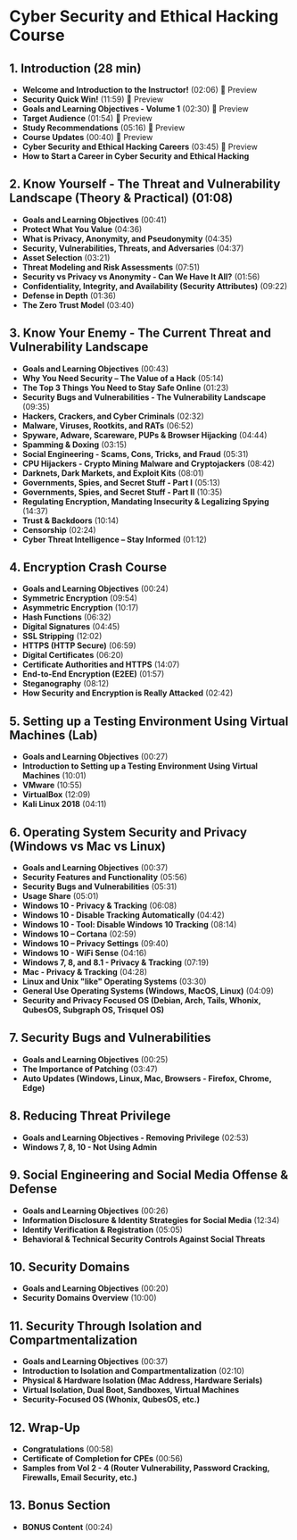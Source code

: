 # Cyber Security and Ethical Hacking Course

## 1. Introduction (28 min)
- **Welcome and Introduction to the Instructor!** (02:06) 🔹 Preview  
- **Security Quick Win!** (11:59) 🔹 Preview  
- **Goals and Learning Objectives - Volume 1** (02:30) 🔹 Preview  
- **Target Audience** (01:54) 🔹 Preview  
- **Study Recommendations** (05:16) 🔹 Preview  
- **Course Updates** (00:40) 🔹 Preview  
- **Cyber Security and Ethical Hacking Careers** (03:45) 🔹 Preview  
- **How to Start a Career in Cyber Security and Ethical Hacking**  

## 2. Know Yourself - The Threat and Vulnerability Landscape (Theory & Practical) (01:08)
- **Goals and Learning Objectives** (00:41)  
- **Protect What You Value** (04:36)  
- **What is Privacy, Anonymity, and Pseudonymity** (04:35)  
- **Security, Vulnerabilities, Threats, and Adversaries** (04:37)  
- **Asset Selection** (03:21)  
- **Threat Modeling and Risk Assessments** (07:51)  
- **Security vs Privacy vs Anonymity - Can We Have It All?** (01:56)  
- **Confidentiality, Integrity, and Availability (Security Attributes)** (09:22)  
- **Defense in Depth** (01:36)  
- **The Zero Trust Model** (03:40)  

## 3. Know Your Enemy - The Current Threat and Vulnerability Landscape
- **Goals and Learning Objectives** (00:43)  
- **Why You Need Security – The Value of a Hack** (05:14)  
- **The Top 3 Things You Need to Stay Safe Online** (01:23)  
- **Security Bugs and Vulnerabilities - The Vulnerability Landscape** (09:35)  
- **Hackers, Crackers, and Cyber Criminals** (02:32)  
- **Malware, Viruses, Rootkits, and RATs** (06:52)  
- **Spyware, Adware, Scareware, PUPs & Browser Hijacking** (04:44)  
- **Spamming & Doxing** (03:15)  
- **Social Engineering - Scams, Cons, Tricks, and Fraud** (05:31)  
- **CPU Hijackers - Crypto Mining Malware and Cryptojackers** (08:42)  
- **Darknets, Dark Markets, and Exploit Kits** (08:01)  
- **Governments, Spies, and Secret Stuff - Part I** (05:13)  
- **Governments, Spies, and Secret Stuff - Part II** (10:35)  
- **Regulating Encryption, Mandating Insecurity & Legalizing Spying** (14:37)  
- **Trust & Backdoors** (10:14)  
- **Censorship** (02:24)  
- **Cyber Threat Intelligence – Stay Informed** (01:12)  

## 4. Encryption Crash Course
- **Goals and Learning Objectives** (00:24)  
- **Symmetric Encryption** (09:54)  
- **Asymmetric Encryption** (10:17)  
- **Hash Functions** (06:32)  
- **Digital Signatures** (04:45)  
- **SSL Stripping** (12:02)  
- **HTTPS (HTTP Secure)** (06:59)  
- **Digital Certificates** (06:20)  
- **Certificate Authorities and HTTPS** (14:07)  
- **End-to-End Encryption (E2EE)** (01:57)  
- **Steganography** (08:12)  
- **How Security and Encryption is Really Attacked** (02:42)  

## 5. Setting up a Testing Environment Using Virtual Machines (Lab)
- **Goals and Learning Objectives** (00:27)  
- **Introduction to Setting up a Testing Environment Using Virtual Machines** (10:01)  
- **VMware** (10:55)  
- **VirtualBox** (12:09)  
- **Kali Linux 2018** (04:11)  

## 6. Operating System Security and Privacy (Windows vs Mac vs Linux)
- **Goals and Learning Objectives** (00:37)  
- **Security Features and Functionality** (05:56)  
- **Security Bugs and Vulnerabilities** (05:31)  
- **Usage Share** (05:01)  
- **Windows 10 - Privacy & Tracking** (06:08)  
- **Windows 10 - Disable Tracking Automatically** (04:42)  
- **Windows 10 - Tool: Disable Windows 10 Tracking** (08:14)  
- **Windows 10 – Cortana** (02:59)  
- **Windows 10 – Privacy Settings** (09:40)  
- **Windows 10 - WiFi Sense** (04:16)  
- **Windows 7, 8, and 8.1 - Privacy & Tracking** (07:19)  
- **Mac - Privacy & Tracking** (04:28)  
- **Linux and Unix "like" Operating Systems** (03:30)  
- **General Use Operating Systems (Windows, MacOS, Linux)** (04:09)  
- **Security and Privacy Focused OS (Debian, Arch, Tails, Whonix, QubesOS, Subgraph OS, Trisquel OS)**  

## 7. Security Bugs and Vulnerabilities
- **Goals and Learning Objectives** (00:25)  
- **The Importance of Patching** (03:47)  
- **Auto Updates (Windows, Linux, Mac, Browsers - Firefox, Chrome, Edge)**  

## 8. Reducing Threat Privilege
- **Goals and Learning Objectives - Removing Privilege** (02:53)  
- **Windows 7, 8, 10 - Not Using Admin**  

## 9. Social Engineering and Social Media Offense & Defense
- **Goals and Learning Objectives** (00:26)  
- **Information Disclosure & Identity Strategies for Social Media** (12:34)  
- **Identify Verification & Registration** (05:05)  
- **Behavioral & Technical Security Controls Against Social Threats**  

## 10. Security Domains
- **Goals and Learning Objectives** (00:20)  
- **Security Domains Overview** (10:00)  

## 11. Security Through Isolation and Compartmentalization
- **Goals and Learning Objectives** (00:37)  
- **Introduction to Isolation and Compartmentalization** (02:10)  
- **Physical & Hardware Isolation (Mac Address, Hardware Serials)**  
- **Virtual Isolation, Dual Boot, Sandboxes, Virtual Machines**  
- **Security-Focused OS (Whonix, QubesOS, etc.)**  

## 12. Wrap-Up
- **Congratulations** (00:58)  
- **Certificate of Completion for CPEs** (00:56)  
- **Samples from Vol 2 - 4 (Router Vulnerability, Password Cracking, Firewalls, Email Security, etc.)**  

## 13. Bonus Section
- **BONUS Content** (00:24)  

